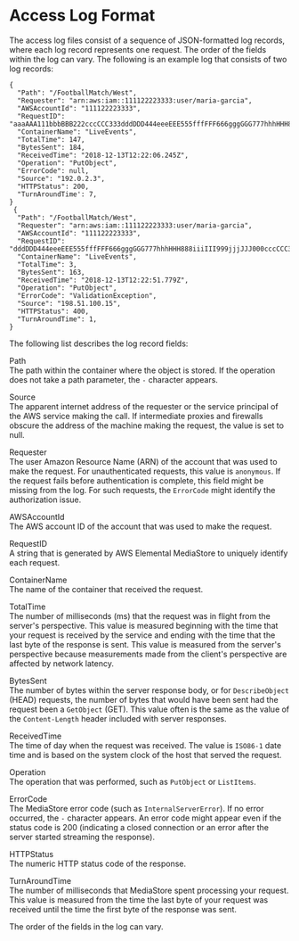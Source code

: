 # Access Log Format<a name="monitoring-cloudwatch-logs-format"></a>

The access log files consist of a sequence of JSON\-formatted log records, where each log record represents one request\. The order of the fields within the log can vary\. The following is an example log that consists of two log records:

```
{
  "Path": "/FootballMatch/West",
  "Requester": "arn:aws:iam::111122223333:user/maria-garcia",
  "AWSAccountId": "111122223333",
  "RequestID": "aaaAAA111bbbBBB222cccCCC333dddDDD444eeeEEE555fffFFF666gggGGG777hhhHHH888iiiIII999jjjJJJ",
  "ContainerName": "LiveEvents",
  "TotalTime": 147,
  "BytesSent": 184,
  "ReceivedTime": "2018-12-13T12:22:06.245Z",
  "Operation": "PutObject",
  "ErrorCode": null,
  "Source": "192.0.2.3",
  "HTTPStatus": 200,
  "TurnAroundTime': 7,
}
 {
  "Path": "/FootballMatch/West",
  "Requester": "arn:aws:iam::111122223333:user/maria-garcia",
  "AWSAccountId": "111122223333",
  "RequestID": "dddDDD444eeeEEE555fffFFF666gggGGG777hhhHHH888iiiIII999jjjJJJ000cccCCC333bbbBBB222aaaAAA",
  "ContainerName": "LiveEvents",
  "TotalTime": 3,
  "BytesSent": 163,
  "ReceivedTime": "2018-12-13T12:22:51.779Z",
  "Operation": "PutObject",
  "ErrorCode": "ValidationException",
  "Source": "198.51.100.15",
  "HTTPStatus": 400,
  "TurnAroundTime": 1,
}
```

The following list describes the log record fields:

Path  
The path within the container where the object is stored\. If the operation does not take a path parameter, the `-` character appears\. 

Source  
The apparent internet address of the requester or the service principal of the AWS service making the call\. If intermediate proxies and firewalls obscure the address of the machine making the request, the value is set to null\.

Requester  
The user Amazon Resource Name \(ARN\) of the account that was used to make the request\. For unauthenticated requests, this value is `anonymous`\. If the request fails before authentication is complete, this field might be missing from the log\. For such requests, the `ErrorCode` might identify the authorization issue\.

AWSAccountId  
The AWS account ID of the account that was used to make the request\.

RequestID  
A string that is generated by AWS Elemental MediaStore to uniquely identify each request\.

ContainerName  
The name of the container that received the request\.

TotalTime  
The number of milliseconds \(ms\) that the request was in flight from the server's perspective\. This value is measured beginning with the time that your request is received by the service and ending with the time that the last byte of the response is sent\. This value is measured from the server's perspective because measurements made from the client's perspective are affected by network latency\.

BytesSent  
The number of bytes within the server response body, or for `DescribeObject` \(HEAD\) requests, the number of bytes that would have been sent had the request been a `GetObject` \(GET\)\. This value often is the same as the value of the `Content-Length` header included with server responses\.

ReceivedTime  
The time of day when the request was received\. The value is `ISO86-1` date time and is based on the system clock of the host that served the request\.

Operation  
The operation that was performed, such as `PutObject` or `ListItems`\.

ErrorCode  
The MediaStore error code \(such as `InternalServerError`\)\. If no error occurred, the `-` character appears\. An error code might appear even if the status code is 200 \(indicating a closed connection or an error after the server started streaming the response\)\.

HTTPStatus  
The numeric HTTP status code of the response\.

TurnAroundTime  
The number of milliseconds that MediaStore spent processing your request\. This value is measured from the time the last byte of your request was received until the time the first byte of the response was sent\.

The order of the fields in the log can vary\.